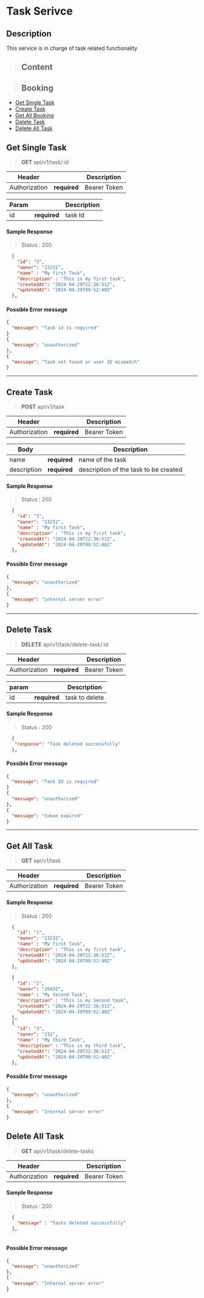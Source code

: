 # Task Serivce

## Description

This service is in charge of task related functionality

> ## Content

> ## Booking

- [Get Single Task](#get-single-task)
- [Create Task](#create-task)
- [Get All Booking](#get-all-tasks)
- [Delete Task](#delete-task)
- [Delete All Task](#delete-all-task)

## Get Single Task

> **GET** api/v1/task/:id

| Header        |              | Description  |
| ------------- | ------------ | ------------ |
| Authorization | **required** | Bearer Token |

| Param |              | Description |
| ----- | ------------ | ----------- |
| id    | **required** | task Id  |

#### Sample Response

> Status : 200

```json
  {
    "id": "3",
    "owner": "23232",
    "name" : "My first Task",
    "description" : "This is my first task",
    "createdAt": "2024-04-29T22:36:51Z",
    "updatedAt": "2024-04-29T09:52:40Z"
  },
```

#### Possible Error message

```json
{
  "message": "Task id is required"
}
{
  "message": "unauthorized"
},
{
  "message": "Task not found or user ID mismatch"
}
```

---

## Create Task

> **POST** api/v1/task

| Header        |              | Description  |
| ------------- | ------------ | ------------ |
| Authorization | **required** | Bearer Token |

| Body        |              | Description                                |
| --------    | ------------ | ------------------------------------------ |
| name        | **required** | name of the task                           |
| description | **required** | description of the task to be created      |


#### Sample Response

> Status : 200

```json
  {
    "id": "3",
    "owner": "23232",
    "name" : "My first Task",
    "description" : "This is my first task",
    "createdAt": "2024-04-29T22:36:51Z",
    "updatedAt": "2024-04-29T09:52:40Z"
  },
```

#### Possible Error message

```json
{
  "message": "unauthorized"
},
{
  "message": "internal server error"
}
```
---

## Delete Task

> **DELETE** api/v1/task/delete-task/:id

| Header        |              | Description  |
| ------------- | ------------ | ------------ |
| Authorization | **required** | Bearer Token |

| param |              | Description       |
| ----- | ------------ | ----------------- |
| id    | **required** | task to delete    |

#### Sample Response

> Status : 200

```json
  {
   "response": "Task deleted successfully"
  },
```

#### Possible Error message

```json
{
  "message": "Task ID is required"
}
{
  "message": "unauthorized"
},
{
  "message": "token expired"
}
```

---

## Get All Task

> **GET** api/v1/task

| Header        |              | Description  |
| ------------- | ------------ | ------------ |
| Authorization | **required** | Bearer Token |


#### Sample Response

> Status : 200

```json
  {
    "id": "1",
    "owner": "23232",
    "name" : "My first Task",
    "description" : "This is my first task",
    "createdAt": "2024-04-29T22:36:51Z",
    "updatedAt": "2024-04-29T09:52:40Z"
  },
  
  {
    "id": "2",
    "owner": "26432",
    "name" : "My Second Task",
    "description" : "This is my Second task",
    "createdAt": "2024-04-29T22:36:51Z",
    "updatedAt": "2024-04-29T09:52:40Z"
  },
  {
    "id": "3",
    "owner": "232",
    "name" : "My third Task",
    "description" : "This is my third task",
    "createdAt": "2024-04-29T22:36:51Z",
    "updatedAt": "2024-04-29T09:52:40Z"
  },
```

#### Possible Error message

```json
{
  "message": "unauthorized"
},
{
  "message": "Internal server error"
}
```

## Delete All Task

> **GET** api/v1/task/delete-tasks

| Header        |              | Description  |
| ------------- | ------------ | ------------ |
| Authorization | **required** | Bearer Token |


#### Sample Response

> Status : 200

```json
  {
    "message" : "Tasks deleted successfully"
  },
  
```

#### Possible Error message

```json
{
  "message": "unauthorized"
},
{
  "message": "Internal server error"
}
```

